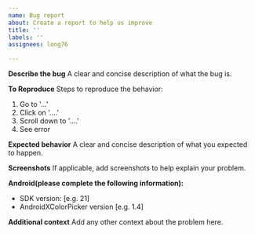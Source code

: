```yaml
---
name: Bug report
about: Create a report to help us improve
title: ''
labels: ''
assignees: long76

---
```


**Describe the bug**
A clear and concise description of what the bug is.

**To Reproduce**
Steps to reproduce the behavior:
1. Go to '...'
2. Click on '....'
3. Scroll down to '....'
4. See error

**Expected behavior**
A clear and concise description of what you expected to happen.

**Screenshots**
If applicable, add screenshots to help explain your problem.

**Android(please complete the following information):**
 - SDK version: [e.g. 21]
 - AndroidXColorPicker version [e.g. 1.4]

**Additional context**
Add any other context about the problem here.

